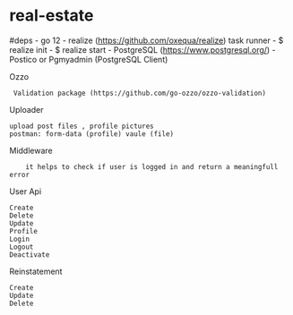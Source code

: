 # real-estate
#deps
    - go 12 
    - realize (https://github.com/oxequa/realize) task runner
    - $ realize init
    - $ realize start
    - PostgreSQL (https://www.postgresql.org/)
    - Postico or Pgmyadmin (PostgreSQL Client)

Ozzo

     Validation package (https://github.com/go-ozzo/ozzo-validation)

Uploader

    upload post files , profile pictures
    postman: form-data (profile) vaule (file)
    
Middleware

        it helps to check if user is logged in and return a meaningfull error 
User Api

    Create
    Delete
    Update
    Profile
    Login
    Logout
    Deactivate
    
Reinstatement

    Create
    Update
    Delete